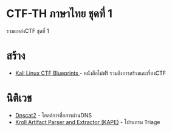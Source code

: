# CTF-TH ภาษาไทย ชุดที่ 1
รวมแหล่งCTF ชุดที่ 1  
#  สร้าง
* [Kali Linux CTF Blueprints ](https://www.packtpub.com/product/kali-linux-ctf-blueprints/9781783985982)- หนังสือไม่ฟรี รวมถึงการสร้างและเรื่องCTF
# นิติเวช
* [Dnscat2](https://github.com/iagox86/dnscat2) - โฮลต์การสื่อสารผ่านDNS
* [Kroll Artifact Parser and Extractor (KAPE)](https://learn.duffandphelps.com/kape)  - โปรแกรม Triage
